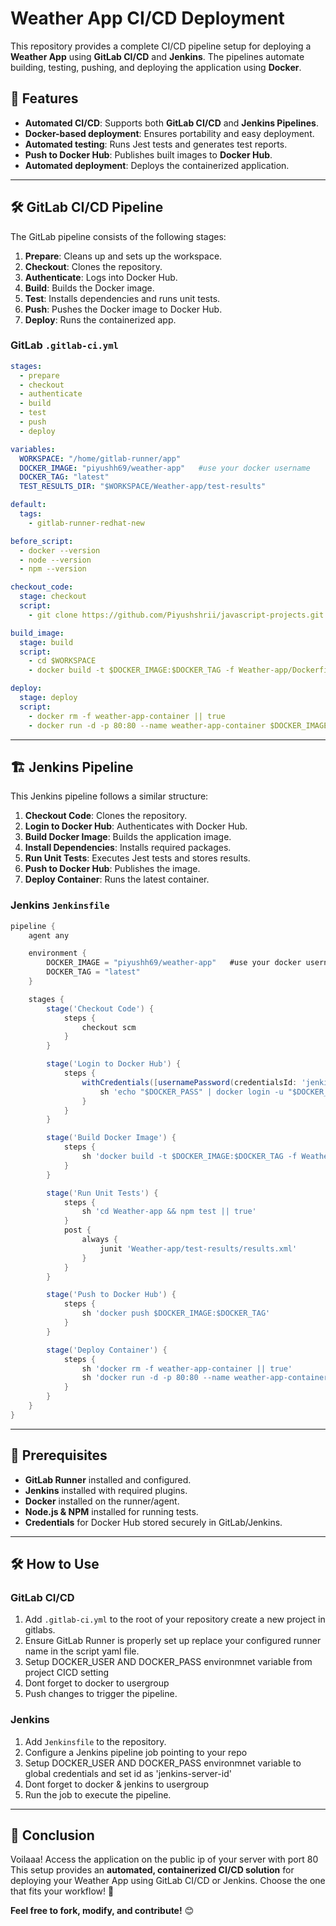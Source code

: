 # Weather App CI/CD Deployment

This repository provides a complete CI/CD pipeline setup for deploying a **Weather App** using **GitLab CI/CD** and **Jenkins**. The pipelines automate building, testing, pushing, and deploying the application using **Docker**.

## 🚀 Features
- **Automated CI/CD**: Supports both **GitLab CI/CD** and **Jenkins Pipelines**.
- **Docker-based deployment**: Ensures portability and easy deployment.
- **Automated testing**: Runs Jest tests and generates test reports.
- **Push to Docker Hub**: Publishes built images to **Docker Hub**.
- **Automated deployment**: Deploys the containerized application.

---

## 🛠 GitLab CI/CD Pipeline

The GitLab pipeline consists of the following stages:
1. **Prepare**: Cleans up and sets up the workspace.
2. **Checkout**: Clones the repository.
3. **Authenticate**: Logs into Docker Hub.
4. **Build**: Builds the Docker image.
5. **Test**: Installs dependencies and runs unit tests.
6. **Push**: Pushes the Docker image to Docker Hub.
7. **Deploy**: Runs the containerized app.

### GitLab `.gitlab-ci.yml`
```yaml
stages:
  - prepare
  - checkout
  - authenticate
  - build
  - test
  - push
  - deploy

variables:
  WORKSPACE: "/home/gitlab-runner/app"
  DOCKER_IMAGE: "piyushh69/weather-app"   #use your docker username 
  DOCKER_TAG: "latest"
  TEST_RESULTS_DIR: "$WORKSPACE/Weather-app/test-results"

default:
  tags:
    - gitlab-runner-redhat-new

before_script:
  - docker --version
  - node --version
  - npm --version

checkout_code:
  stage: checkout
  script:
    - git clone https://github.com/Piyushshrii/javascript-projects.git $WORKSPACE

build_image:
  stage: build
  script:
    - cd $WORKSPACE
    - docker build -t $DOCKER_IMAGE:$DOCKER_TAG -f Weather-app/Dockerfile Weather-app/

deploy:
  stage: deploy
  script:
    - docker rm -f weather-app-container || true
    - docker run -d -p 80:80 --name weather-app-container $DOCKER_IMAGE:$DOCKER_TAG
```

---

## 🏗 Jenkins Pipeline

This Jenkins pipeline follows a similar structure:
1. **Checkout Code**: Clones the repository.
2. **Login to Docker Hub**: Authenticates with Docker Hub.
3. **Build Docker Image**: Builds the application image.
4. **Install Dependencies**: Installs required packages.
5. **Run Unit Tests**: Executes Jest tests and stores results.
6. **Push to Docker Hub**: Publishes the image.
7. **Deploy Container**: Runs the latest container.

### Jenkins `Jenkinsfile`
```groovy
pipeline {
    agent any

    environment {
        DOCKER_IMAGE = "piyushh69/weather-app"   #use your docker username 
        DOCKER_TAG = "latest"
    }

    stages {
        stage('Checkout Code') {
            steps {
                checkout scm
            }
        }

        stage('Login to Docker Hub') {
            steps {
                withCredentials([usernamePassword(credentialsId: 'jenkins-server-id', usernameVariable: 'DOCKER_USER', passwordVariable: 'DOCKER_PASS')]) {
                    sh 'echo "$DOCKER_PASS" | docker login -u "$DOCKER_USER" --password-stdin'
                }
            }
        }

        stage('Build Docker Image') {
            steps {
                sh 'docker build -t $DOCKER_IMAGE:$DOCKER_TAG -f Weather-app/Dockerfile Weather-app/'
            }
        }

        stage('Run Unit Tests') {
            steps {
                sh 'cd Weather-app && npm test || true'
            }
            post {
                always {
                    junit 'Weather-app/test-results/results.xml'
                }
            }
        }

        stage('Push to Docker Hub') {
            steps {
                sh 'docker push $DOCKER_IMAGE:$DOCKER_TAG'
            }
        }

        stage('Deploy Container') {
            steps {
                sh 'docker rm -f weather-app-container || true'
                sh 'docker run -d -p 80:80 --name weather-app-container $DOCKER_IMAGE:$DOCKER_TAG'
            }
        }
    }
}
```

---

## 📌 Prerequisites
- **GitLab Runner** installed and configured.
- **Jenkins** installed with required plugins.
- **Docker** installed on the runner/agent.
- **Node.js & NPM** installed for running tests.
- **Credentials** for Docker Hub stored securely in GitLab/Jenkins.

---

## 🛠 How to Use
### **GitLab CI/CD**
1. Add `.gitlab-ci.yml` to the root of your repository create a new project in gitlabs.
2. Ensure GitLab Runner is properly set up replace your configured runner name in the script yaml file.
3. Setup DOCKER_USER AND DOCKER_PASS environmnet variable from project CICD setting
4. Dont forget to docker to usergroup
5. Push changes to trigger the pipeline.

### **Jenkins**
1. Add `Jenkinsfile` to the repository.
2. Configure a Jenkins pipeline job pointing to your repo
3. Setup DOCKER_USER AND DOCKER_PASS environmnet variable to global credentials and set id as 'jenkins-server-id'
4. Dont forget to docker & jenkins to usergroup
5. Run the job to execute the pipeline.

---

## 🎯 Conclusion
Voilaaa! Access the application on the public ip of your server with port 80
This setup provides an **automated, containerized CI/CD solution** for deploying your Weather App using GitLab CI/CD or Jenkins. Choose the one that fits your workflow! 🚀

**Feel free to fork, modify, and contribute!** 😊


